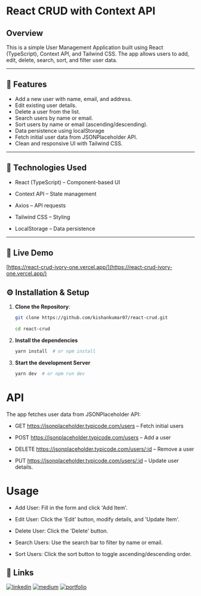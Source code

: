 # React CRUD with Context API
## Overview

This is a simple User Management Application built using React (TypeScript), Context API, and Tailwind CSS. The app allows users to add, edit, delete, search, sort, and filter user data.

---

## 🌟 Features

-  Add a new user with name, email, and address.
-  Edit existing user details.
-  Delete a user from the list. 
- Search users by name or email.
- Sort users by name or email (ascending/descending).
-  Data persistence using localStorage 
-  Fetch initial user data from JSONPlaceholder API.
- Clean and responsive UI with Tailwind CSS.

---

## 🚀 Technologies Used

- React (TypeScript) – Component-based UI

- Context API – State management

- Axios – API requests

- Tailwind CSS – Styling

- LocalStorage – Data persistence

---





## 🔗 Live Demo

[https://react-crud-ivory-one.vercel.app/](https://react-crud-ivory-one.vercel.app/)




## ⚙️ Installation & Setup

1. **Clone the Repository**:
   ```bash
   git clone https://github.com/kishankumar07/react-crud.git
  
   cd react-crud
   ```
2. **Install the dependencies**
    ```bash
    yarn install  # or npm install
    ```

3. **Start the development Server**
    ```bash
    yarn dev  # or npm run dev
    ```

# API
The app fetches user data from JSONPlaceholder API:

- GET https://jsonplaceholder.typicode.com/users – Fetch initial users

- POST https://jsonplaceholder.typicode.com/users – Add a user

- DELETE https://jsonplaceholder.typicode.com/users/:id – Remove a user

- PUT https://jsonplaceholder.typicode.com/users/:id – Update user details.

# Usage
- Add User: Fill in the form and click 'Add Item'.

- Edit User: Click the 'Edit' button, modify details, and 'Update Item'.

- Delete User: Click the 'Delete' button.

- Search Users: Use the search bar to filter by name or email.

- Sort Users: Click the sort button to toggle ascending/descending order.





## 🔗 Links


[![linkedin](https://img.shields.io/badge/linkedin-0A66C2?style=for-the-badge&logo=linkedin&logoColor=white)](https://www.linkedin.com/in/kishan-ta)
[![medium](https://img.shields.io/badge/medium-12100E?style=for-the-badge&logo=medium&logoColor=white)](https://medium.com/@kishantashok)
[![portfolio](https://img.shields.io/badge/portfolio-FF5733?style=for-the-badge&logo=react&logoColor=white)](https://www.kishanta.in)





